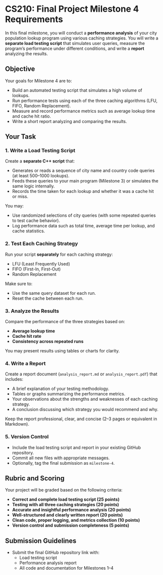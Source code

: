 # CS210: Final Project Milestone 4 Requirements

In this final milestone, you will conduct a **performance analysis** of your city population lookup program using various caching strategies. You will write a **separate load testing script** that simulates user queries, measure the program’s performance under different conditions, and write a **report** analyzing the results.

## Objective

Your goals for Milestone 4 are to:
- Build an automated testing script that simulates a high volume of lookups.
- Run performance tests using each of the three caching algorithms (LFU, FIFO, Random Replacement).
- Measure and record performance metrics such as average lookup time and cache hit ratio.
- Write a short report analyzing and comparing the results.

## Your Task

### 1. Write a Load Testing Script

Create a **separate C++ script** that:
- Generates or reads a sequence of city name and country code queries (at least 500–1000 lookups).
- Feeds these queries to your main program (Milestone 3) or simulates the same logic internally.
- Records the time taken for each lookup and whether it was a cache hit or miss.

You may:
- Use randomized selections of city queries (with some repeated queries to test cache behavior).
- Log performance data such as total time, average time per lookup, and cache statistics.

### 2. Test Each Caching Strategy

Run your script **separately** for each caching strategy:
- LFU (Least Frequently Used)
- FIFO (First-In, First-Out)
- Random Replacement

Make sure to:
- Use the same query dataset for each run.
- Reset the cache between each run.

### 3. Analyze the Results

Compare the performance of the three strategies based on:
- **Average lookup time**
- **Cache hit rate**
- **Consistency across repeated runs**

You may present results using tables or charts for clarity.

### 4. Write a Report

Create a report document (`analysis_report.md` or `analysis_report.pdf`) that includes:
- A brief explanation of your testing methodology.
- Tables or graphs summarizing the performance metrics.
- Your observations about the strengths and weaknesses of each caching strategy.
- A conclusion discussing which strategy you would recommend and why.

Keep the report professional, clear, and concise (2–3 pages or equivalent in Markdown).

### 5. Version Control

- Include the load testing script and report in your existing GitHub repository.
- Commit all new files with appropriate messages.
- Optionally, tag the final submission as `milestone-4`.

## Rubric and Scoring

Your project will be graded based on the following criteria:

- **Correct and complete load testing script (25 points)**
- **Testing with all three caching strategies (20 points)**
- **Accurate and insightful performance analysis (20 points)**
- **Well-structured and clearly written report (20 points)**
- **Clean code, proper logging, and metrics collection (10 points)**
- **Version control and submission completeness (5 points)**

## Submission Guidelines

- Submit the final GitHub repository link with:
  - Load testing script
  - Performance analysis report
  - All code and documentation for Milestones 1–4
